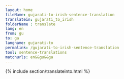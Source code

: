 ```yaml
---
layout: home
fileName: gujarati-to-irish-sentence-translation
translatein: gujarati_to_irish
folderName : translate
lang: en
from: gu
to: ga
langname: gujarati-to
permalink: /gujarati-to-irish-sentence-translation
tool: sentence-translations
matchurls: en&&gu&&ga
---
```

{% include section/translateinto.html %}
